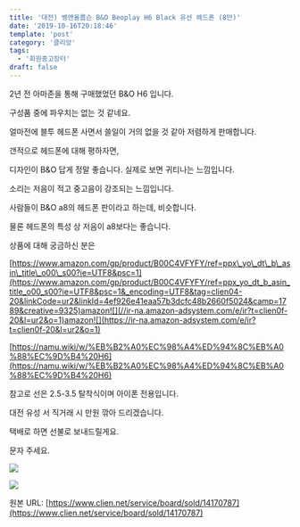```yaml
---
title: '대전) 뱅앤올룹슨 B&O Beoplay H6 Black 유선 헤드폰 (8만)'
date: '2019-10-16T20:18:46'
template: 'post'
category: '클리앙'
tags: 
  - '회원중고장터'
draft: false
---
```


2년 전 아마존을 통해 구매했었던 B&O H6 입니다.

구성품 중에 파우치는 없는 것 같네요. 

얼마전에 블투 헤드폰 사면서 쓸일이 거의 없을 것 같아 저렴하게 판매합니다.

  

갠적으로 헤드폰에 대해 평하자면,

디자인이 B&O 답게 정말 좋습니다. 실제로 보면 귀티나는 느낌입니다.

소리는 저음이 적고 중고음이 강조되는 느낌입니다. 

사람들이 B&O a8의 헤드폰 판이라고 하는데, 비슷합니다.

물론 헤드폰의 특성 상 저음이 a8보다는 좋습니다.

  

상품에 대해 궁금하신 분은

[](https://www.amazon.com/gp/product/B00C4VFYFY/ref=ppx_yo_dt_b_asin_title_o00_s00?ie=UTF8&psc=1)[](https://www.amazon.com/gp/product/B00C4VFYFY/ref=ppx_yo_dt_b_asin_title_o00_s00?ie=UTF8&psc=1&_encoding=UTF8&tag=clien04-20&linkCode=ur2&linkId=4ef926e41eaa57b3dcfc48b2660f5024&camp=1789&creative=9325)[https://www.amazon.com/gp/product/B00C4VFYFY/ref=ppx\_yo\_dt\_b\_asin\_title\_o00\_s00?ie=UTF8&psc=1](https://www.amazon.com/gp/product/B00C4VFYFY/ref=ppx_yo_dt_b_asin_title_o00_s00?ie=UTF8&psc=1&_encoding=UTF8&tag=clien04-20&linkCode=ur2&linkId=4ef926e41eaa57b3dcfc48b2660f5024&camp=1789&creative=9325)amazon![](//ir-na.amazon-adsystem.com/e/ir?t=clien0f-20&l=ur2&o=1)amazon![](https://ir-na.amazon-adsystem.com/e/ir?t=clien0f-20&l=ur2&o=1)

[](https://namu.wiki/w/%EB%B2%A0%EC%98%A4%ED%94%8C%EB%A0%88%EC%9D%B4%20H6)[](https://namu.wiki/w/%EB%B2%A0%EC%98%A4%ED%94%8C%EB%A0%88%EC%9D%B4%20H6)[https://namu.wiki/w/%EB%B2%A0%EC%98%A4%ED%94%8C%EB%A0%88%EC%9D%B4%20H6](https://namu.wiki/w/%EB%B2%A0%EC%98%A4%ED%94%8C%EB%A0%88%EC%9D%B4%20H6)

참고로 선은 2.5-3.5 탈착식이며 아이폰 전용입니다.

  

대전 유성 서 직거래 시 만원 깎아 드리겠습니다.

택배로 하면 선불로 보내드릴게요.

문자 주세요.

  

![](https://cdn.clien.net/web/api/file/F01/9132980/43f6e3de433a34.jpg?w=780&h=30000&gif=true)

![](https://cdn.clien.net/web/api/file/F01/9132981/43f6e6f4a5a0a1.jpg?w=780&h=30000&gif=true)

원본 URL: [https://www.clien.net/service/board/sold/14170787](https://www.clien.net/service/board/sold/14170787)